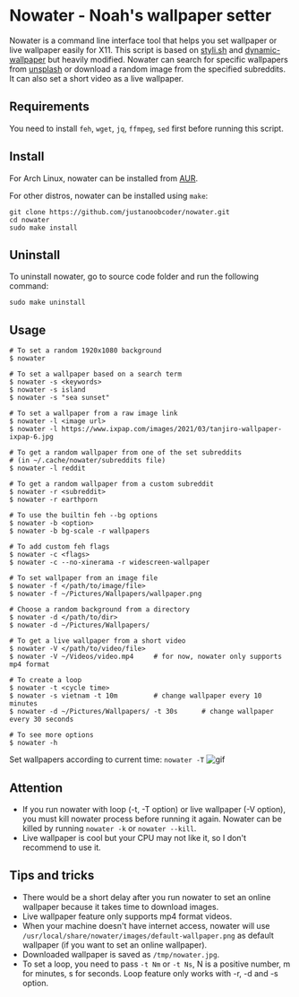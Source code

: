 # Nowater - Noah's wallpaper setter
Nowater is a command line interface tool that helps you set wallpaper or live wallpaper easily for X11. This script is based on [styli.sh](https://github.com/thevinter/styli.sh) and [dynamic-wallpaper](https://github.com/adi1090x/dynamic-wallpaper) but heavily modified. Nowater can search for specific wallpapers from [unsplash](https://unsplash.com/) or download a random image from the specified subreddits. It can also set a short video as a live wallpaper.

## Requirements
You need to install `feh`, `wget`, `jq`, `ffmpeg`, `sed` first before running this script.

## Install
For Arch Linux, nowater can be installed from [AUR](https://aur.archlinux.org/packages/nowater/).

For other distros, nowater can be installed using `make`:
```
git clone https://github.com/justanoobcoder/nowater.git
cd nowater
sudo make install
```

## Uninstall
To uninstall nowater, go to source code folder and run the following command:
```
sudo make uninstall
```

## Usage
```
# To set a random 1920x1080 background
$ nowater

# To set a wallpaper based on a search term
$ nowater -s <keywords>
$ nowater -s island
$ nowater -s "sea sunset"

# To set a wallpaper from a raw image link
$ nowater -l <image url>
$ nowater -l https://www.ixpap.com/images/2021/03/tanjiro-wallpaper-ixpap-6.jpg

# To get a random wallpaper from one of the set subreddits
# (in ~/.cache/nowater/subreddits file)
$ nowater -l reddit

# To get a random wallpaper from a custom subreddit
$ nowater -r <subreddit>
$ nowater -r earthporn

# To use the builtin feh --bg options
$ nowater -b <option>
$ nowater -b bg-scale -r wallpapers

# To add custom feh flags
$ nowater -c <flags>
$ nowater -c --no-xinerama -r widescreen-wallpaper

# To set wallpaper from an image file
$ nowater -f </path/to/image/file>
$ nowater -f ~/Pictures/Wallpapers/wallpaper.png

# Choose a random background from a directory
$ nowater -d </path/to/dir>
$ nowater -d ~/Pictures/Wallpapers/

# To get a live wallpaper from a short video
$ nowater -V </path/to/video/file>
$ nowater -V ~/Videos/video.mp4     # for now, nowater only supports mp4 format

# To create a loop
$ nowater -t <cycle time>
$ nowater -s vietnam -t 10m         # change wallpaper every 10 minutes
$ nowater -d ~/Pictures/Wallpapers/ -t 30s      # change wallpaper every 30 seconds

# To see more options
$ nowater -h
```
Set wallpapers according to current time: `nowater -T`
![gif](https://raw.githubusercontent.com/justanoobcoder/files/master/nowater/nowater.gif)

## Attention
- If you run nowater with loop (-t, -T option) or live wallpaper (-V option), you must kill nowater process before running it again. Nowater can be killed by running `nowater -k` or `nowater --kill`.
- Live wallpaper is cool but your CPU may not like it, so I don't recommend to use it.

## Tips and tricks
- There would be a short delay after you run nowater to set an online wallpaper because it takes time to download images.
- Live wallpaper feature only supports mp4 format videos.
- When your machine doesn't have internet access, nowater will use `/usr/local/share/nowater/images/default-wallpaper.png` as default wallpaper (if you want to set an online wallpaper).
- Downloaded wallpaper is saved as `/tmp/nowater.jpg`.
- To set a loop, you need to pass `-t Nm` or `-t Ns`, N is a positive number, m for minutes, s for seconds. Loop feature only works with -r, -d and -s option.
